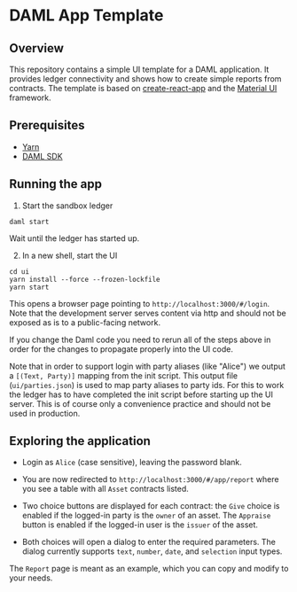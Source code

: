 # DAML App Template

## Overview

This repository contains a simple UI template for a DAML application. It provides ledger connectivity and shows how to create simple reports from contracts. The template is based on [create-react-app](https://github.com/facebook/create-react-app) and the [Material UI](https://material-ui.com/) framework.

## Prerequisites

* [Yarn](https://yarnpkg.com/lang/en/docs/install/)
* [DAML SDK](https://docs.daml.com/getting-started/installation.html)

## Running the app

1. Start the sandbox ledger
```
daml start
```

Wait until the ledger has started up.

2. In a new shell, start the UI
```
cd ui
yarn install --force --frozen-lockfile
yarn start
```

This opens a browser page pointing to `http://localhost:3000/#/login`. Note that the development server serves content via http and should not be exposed as is to a public-facing network.

If you change the Daml code you need to rerun all of the steps above in order for the changes to propagate properly into the UI code.

Note that in order to support login with party aliases (like "Alice") we output a `[(Text, Party)]` mapping from the init script. This output file (`ui/parties.json`) is used to map party aliases to party ids.
For this to work the ledger has to have completed the init script before starting up the UI server. This is of course only a convenience practice and should not be used in production.

## Exploring the application

- Login as `Alice` (case sensitive), leaving the password blank.

- You are now redirected to `http://localhost:3000/#/app/report` where you see a table with all `Asset` contracts listed.

- Two choice buttons are displayed for each contract: the `Give` choice is enabled if the logged-in party is the `owner` of an asset. The `Appraise` button is enabled if the logged-in user is the `issuer` of the asset.

- Both choices will open a dialog to enter the required parameters. The dialog currently supports `text`, `number`, `date`, and `selection` input types.

The `Report` page is meant as an example, which you can copy and modify to your needs.
